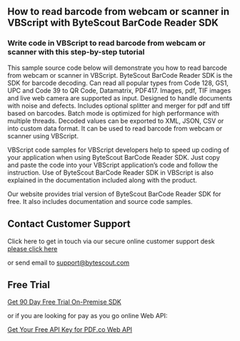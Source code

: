 ## How to read barcode from webcam or scanner in VBScript with ByteScout BarCode Reader SDK

### Write code in VBScript to read barcode from webcam or scanner with this step-by-step tutorial

This sample source code below will demonstrate you how to read barcode from webcam or scanner in VBScript. ByteScout BarCode Reader SDK is the SDK for barcode decoding. Can read all popular types from Code 128, GS1, UPC and Code 39 to QR Code, Datamatrix, PDF417. Images, pdf, TIF images and live web camera are supported as input. Designed to handle documents with noise and defects. Includes optional splitter and merger for pdf and tiff based on barcodes. Batch mode is optimized for high performance with multiple threads. Decoded values can be exported to XML, JSON, CSV or into custom data format. It can be used to read barcode from webcam or scanner using VBScript.

VBScript code samples for VBScript developers help to speed up coding of your application when using ByteScout BarCode Reader SDK. Just copy and paste the code into your VBScript application’s code and follow the instruction. Use of ByteScout BarCode Reader SDK in VBScript is also explained in the documentation included along with the product.

Our website provides trial version of ByteScout BarCode Reader SDK for free. It also includes documentation and source code samples.

## Contact Customer Support

Click here to get in touch via our secure online customer support desk [please click here](https://bytescout.zendesk.com/hc/en-us/requests/new?subject=ByteScout%20BarCode%20Reader%20SDK%20Question)

or send email to [support@bytescout.com](mailto:support@bytescout.com?subject=ByteScout%20BarCode%20Reader%20SDK%20Question) 

## Free Trial

[Get 90 Day Free Trial On-Premise SDK](https://bytescout.com/download/web-installer?utm_source=github-readme)

or if you are looking for pay as you go online Web API:

[Get Your Free API Key for PDF.co Web API](https://pdf.co/documentation/api?utm_source=github-readme)